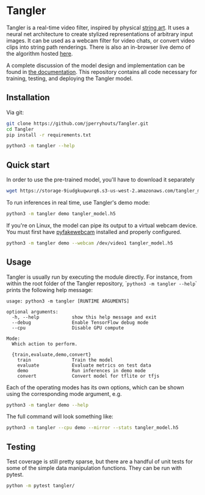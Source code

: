 # Tangler

Tangler is a real-time video filter, inspired by physical [string art](https://vimeo.com/175653201). It uses a neural net architecture to create stylized representations of arbitrary input images. It can be used as a webcam filter for video chats, or convert video clips into string path renderings. There is also an in-browser live demo of the algorithm hosted [here](https://jperryhouts.github.io/Tangler/).

A complete discussion of the model design and implementation can be found in [the documentation](docs/ABOUT.md). This repository contains all code necessary for training, testing, and deploying the Tangler model.

## Installation

Via git:

```bash
git clone https://github.com/jperryhouts/Tangler.git
cd Tangler
pip install -r requirements.txt

python3 -m tangler --help
```

## Quick start

In order to use the pre-trained model, you'll have to download it separately

```bash
wget https://storage-9iudgkuqwurq6.s3-us-west-2.amazonaws.com/tangler_model.h5
```

To run inferences in real time, use Tangler's demo mode:

```bash
python3 -m tangler demo tangler_model.h5
```

If you're on Linux, the model can pipe its output to a virtual webcam device. You must first have [pyfakewebcam](https://github.com/jremmons/pyfakewebcam) installed and properly configured.

```bash
python3 -m tangler demo --webcam /dev/video1 tangler_model.h5
```

## Usage

Tangler is usually run by executing the module directly. For instance, from within the root folder of the Tangler repository, \``python3 -m tangler --help`\` prints the following help message:

```text
usage: python3 -m tangler [RUNTIME ARGUMENTS]

optional arguments:
  -h, --help            show this help message and exit
  --debug               Enable TensorFlow debug mode
  --cpu                 Disable GPU compute

Mode:
  Which action to perform.

  {train,evaluate,demo,convert}
    train               Train the model
    evaluate            Evaluate metrics on test data
    demo                Run inferences in demo mode
    convert             Convert model for tflite or tfjs
```

Each of the operating modes has its own options, which can be shown using the corresponding mode argument, e.g.

```bash
python3 -m tangler demo --help
```

The full command will look something like:

```bash
python3 -m tangler --cpu demo --mirror --stats tangler_model.h5
```

## Testing

Test coverage is still pretty sparse, but there are a handful of unit tests for some of the simple data manipulation functions. They can be run with pytest.

```bash
python -m pytest tangler/
```

